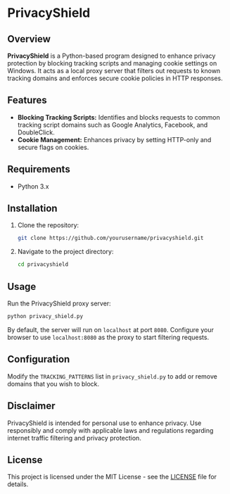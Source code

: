 # PrivacyShield

## Overview
**PrivacyShield** is a Python-based program designed to enhance privacy protection by blocking tracking scripts and managing cookie settings on Windows. It acts as a local proxy server that filters out requests to known tracking domains and enforces secure cookie policies in HTTP responses.

## Features
- **Blocking Tracking Scripts:** Identifies and blocks requests to common tracking script domains such as Google Analytics, Facebook, and DoubleClick.
- **Cookie Management:** Enhances privacy by setting HTTP-only and secure flags on cookies.

## Requirements
- Python 3.x

## Installation
1. Clone the repository:
   ```bash
   git clone https://github.com/yourusername/privacyshield.git
   ```
2. Navigate to the project directory:
   ```bash
   cd privacyshield
   ```

## Usage
Run the PrivacyShield proxy server:
```bash
python privacy_shield.py
```
By default, the server will run on `localhost` at port `8080`. Configure your browser to use `localhost:8080` as the proxy to start filtering requests.

## Configuration
Modify the `TRACKING_PATTERNS` list in `privacy_shield.py` to add or remove domains that you wish to block.

## Disclaimer
PrivacyShield is intended for personal use to enhance privacy. Use responsibly and comply with applicable laws and regulations regarding internet traffic filtering and privacy protection.

## License
This project is licensed under the MIT License - see the [LICENSE](LICENSE) file for details.